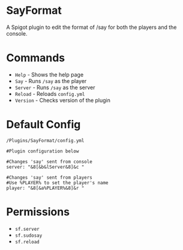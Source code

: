 # SayFormat
A Spigot plugin to edit the format of /say for both the players and the console.

# Commands
- `Help` - Shows the help page
- `Say` - Runs `/say` as the player
- `Server` - Runs `/say` as the server
- `Reload` - Reloads `config.yml`
- `Version` - Checks version of the plugin

# Default Config
`/Plugins/SayFormat/config.yml`

```
#Plugin configuration below

#Changes 'say' sent from console
server: "&8[&b&lServer&8]&c "

#Changes 'say' sent from players
#Use %PLAYER% to set the player's name
player: "&8[&a%PLAYER%&8]&r "
```
# Permissions
- `sf.server` 
- `sf.sudosay`
- `sf.reload`